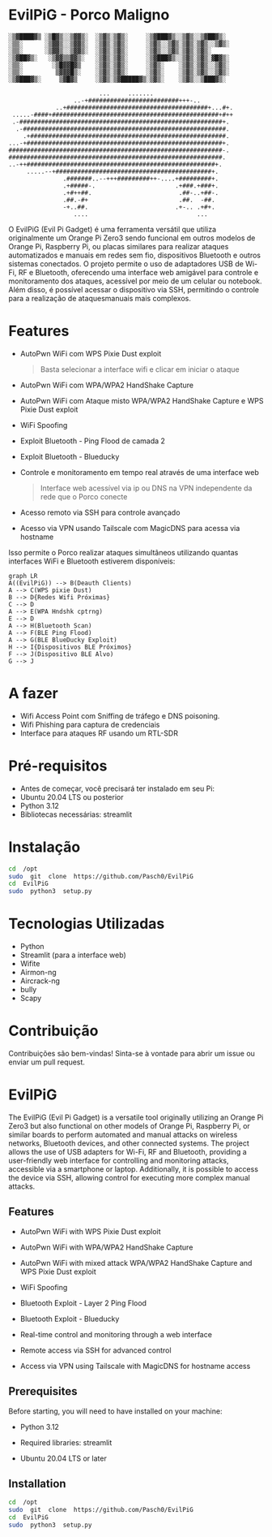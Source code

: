 # EvilPiG - Porco Maligno
```
░▒▓████▓▒ ░▒█▓▒░░▒▓▓▒░  ░▒▓▒░▒▓▒░     ░▒▓███▓▒░░▒▓▒░░▒▓██▓▒░  
░▒▒░      ░▒▓▓▒░░▒▓▓▒░  ░▒▓▒░▒▓▒░     ░▒▓▒░░▒▓▒░▒▓▒░▒▓▒░░▒▓▒░ 
░▒▒░      ░▒▓▓▒░░▒▓▓▒░  ░▒▓▒░▒▓▒░     ░▒▓▒░░▒▓▒░▒▓▒░▒▓▒░        
░▒▓██▓▒░   ░▒▓▓▒▒▓▓▒░   ░▒▓▒░▒▓▒░     ░▒▓███▓▒░░▒▓▒░▒▓▒░▓█▓▒░ 
░▒▒░        ░▒█▓▓█▓▒    ░▒▓▒░▒▓▒░     ░▒▓▒░    ░▒▓▒░▒▓▒░░▒▓▒░ 
░▒▒░         ▒▓▓▓█▒░    ░▒▓▒░▒▓▒░     ░▒▓▒░    ░▒▓▒░▒▓▒░░▒▓▒░ 
░▒▓███▓▒░     ▒▓█▓▒     ░▒▓▒░▒▓█████▓▒░▒▓▒░    ░▒▓▒░░▒███▓▒░         

                         ...     .......                      
                  ..-+#########################+++-..         
             ..+#######################################+...#+.
 .....-####+##############################################+#++
 .-########################################################+. 
  .-########################################################. 
    .+######################################################. 
...-+######################################################+. 
###########################################################-. 
###########################################################.  
..-++####################################################+.   
     .....--+###########################################+.    
               .#######..--+++#########++-....+#########+.    
               .+#####-.                      .+###.+###+.    
               .+#++##.                        .##-..+##-.    
               .##.-#+                         .##.  -##.     
               -+..##.                        .+-.. .+#+.     
                  ....                              ...       
```

O EvilPiG (Evil Pi Gadget) é uma ferramenta versátil que utiliza originalmente um Orange Pi Zero3 sendo funcional em outros modelos de Orange Pi, Raspberry Pi, ou placas similares para realizar ataques automatizados e manuais em redes sem fio, dispositivos Bluetooth e outros sistemas conectados. O projeto permite o uso de adaptadores USB de Wi-Fi, RF e Bluetooth, oferecendo uma interface web amigável para controle e monitoramento dos ataques, acessível por meio de um celular ou notebook. Além disso, é possível acessar o dispositivo via SSH, permitindo o controle para a realização de ataquesmanuais mais complexos.

# Features

- AutoPwn WiFi com WPS Pixie Dust exploit
	> Basta selecionar a interface  wifi e clicar em iniciar o ataque
	
- AutoPwn WiFi com WPA/WPA2 HandShake Capture	
- AutoPwn WiFi com Ataque misto WPA/WPA2 HandShake Capture e WPS Pixie Dust exploit	
- WiFi Spoofing
- Exploit Bluetooth - Ping Flood de camada 2
- Exploit Bluetooth - Blueducky
- Controle e monitoramento em tempo real através de uma interface web
	> Interface web acessível via ip ou DNS na VPN independente da rede que o Porco conecte
	
- Acesso remoto via SSH para controle avançado	
- Acesso via VPN usando Tailscale com MagicDNS para acessa via hostname

Isso permite o Porco realizar ataques simultâneos utilizando quantas interfaces WiFi e Bluetooth estiverem disponíveis:

```mermaid
graph LR
A((EvilPiG)) --> B(Deauth Clients)
A --> C(WPS pixie Dust)
B --> D{Redes Wifi Próximas}
C --> D
A --> E(WPA Hndshk cptrng)
E --> D
A --> H(Bluetooth Scan)
A --> F(BLE Ping Flood)
A --> G(BLE BlueDucky Exploit)
H --> I{Dispositivos BLE Próximos}
F --> J(Dispositivo BLE Alvo)
G --> J
```

# A fazer
- Wifi Access Point com Sniffing de tráfego e DNS poisoning.
- Wifi Phishing para captura de credenciais
- Interface para ataques RF usando um RTL-SDR

# Pré-requisitos

- Antes de começar, você precisará ter instalado em seu Pi:
- Ubuntu 20.04 LTS ou posterior
- Python 3.12
- Bibliotecas necessárias: streamlit

# Instalação
```bash
cd  /opt
sudo  git  clone  https://github.com/Pasch0/EvilPiG
cd  EvilPiG
sudo  python3  setup.py
```

# Tecnologias Utilizadas

- Python
- Streamlit (para a interface web)
- Wifite
- Airmon-ng
- Aircrack-ng
- bully
- Scapy

  
# Contribuição

Contribuições são bem-vindas! Sinta-se à vontade para abrir um issue ou enviar um pull request.

# EvilPiG 

The EvilPiG (Evil Pi Gadget) is a versatile tool originally utilizing an Orange Pi Zero3 but also functional on other models of Orange Pi, Raspberry Pi, or similar boards to perform automated and manual attacks on wireless networks, Bluetooth devices, and other connected systems. The project allows the use of USB adapters for Wi-Fi, RF and Bluetooth, providing a user-friendly web interface for controlling and monitoring attacks, accessible via a smartphone or laptop. Additionally, it is possible to access the device via SSH, allowing control for executing more complex manual attacks.

## Features

- AutoPwn WiFi with WPS Pixie Dust exploit

- AutoPwn WiFi with WPA/WPA2 HandShake Capture

- AutoPwn WiFi with mixed attack WPA/WPA2 HandShake Capture and WPS Pixie Dust exploit

- WiFi Spoofing

- Bluetooth Exploit - Layer 2 Ping Flood

- Bluetooth Exploit - Blueducky

- Real-time control and monitoring through a web interface

- Remote access via SSH for advanced control

- Access via VPN using Tailscale with MagicDNS for hostname access

## Prerequisites

Before starting, you will need to have installed on your machine:

- Python 3.12

- Required libraries: streamlit

- Ubuntu 20.04 LTS or later

## Installation

```bash
cd  /opt
sudo  git  clone  https://github.com/Pasch0/EvilPiG
cd  EvilPiG
sudo  python3  setup.py
```
